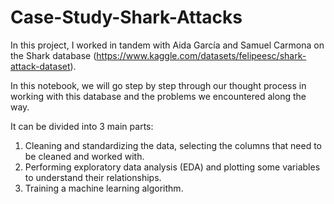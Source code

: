 # Case-Study-Shark-Attacks
In this project, I worked in tandem with Aida García and Samuel Carmona on the Shark database (https://www.kaggle.com/datasets/felipeesc/shark-attack-dataset).

In this notebook, we will go step by step through our thought process in working with this database and the problems we encountered along the way.

It can be divided into 3 main parts:

1. Cleaning and standardizing the data, selecting the columns that need to be cleaned and worked with.
2. Performing exploratory data analysis (EDA) and plotting some variables to understand their relationships.
3. Training a machine learning algorithm.
